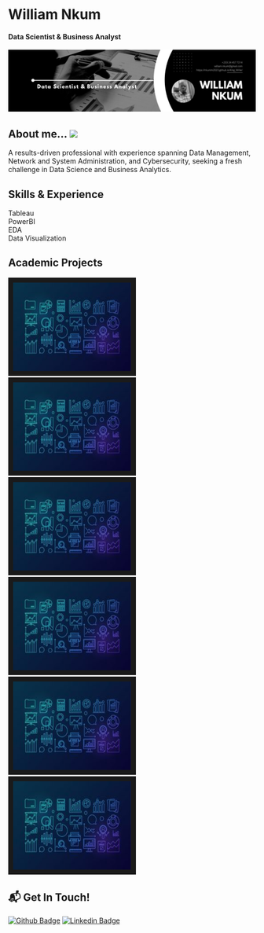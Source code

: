 # William Nkum                                                                             
#### Data Scientist & Business Analyst
![Data Scientist & Business Analyst](https://github.com/Nkunim2023/Nkunim2023/blob/main/Data%20Banner.jpg?raw=true)

## About me... <img src="https://media.giphy.com/media/IcdIKJQbS7T9yNg0su/giphy.gif" width="50"> <br />
A results-driven professional with experience spanning Data Management, Network and System Administration, and Cybersecurity, seeking a fresh challenge in Data Science and Business Analytics. 

## Skills & Experience  
Tableau<br />PowerBI<br />EDA<br />  Data Visualization

## Academic Projects
<a href="https://www.linkedin.com/sharing/share-offsite/?url=https%3A%2F%2Folympus1.mygreatlearning.com%2Fmygreatlearning%2Fwilliam-nkum%2Fd05b41786476c9fdc6dc6234a7c2ce1b2527a904"><img src="https://github.com/Nkunim2023/Nkunim2023/blob/main/Renewind.jpg" alt="A project on ReneWind" width="240" height="180" border="10" /></a>
<a href="https://www.linkedin.com/sharing/share-offsite/?url=https%3A%2F%2Folympus1.mygreatlearning.com%2Fmygreatlearning%2Fwilliam-nkum%2Fd05b41786476c9fdc6dc6234a7c2ce1b2527a904"><img src="https://github.com/Nkunim2023/Nkunim2023/blob/main/Renewind.jpg" alt="A project on ReneWind" width="240" height="180" border="10" /></a>
<a href="https://www.linkedin.com/sharing/share-offsite/?url=https%3A%2F%2Folympus1.mygreatlearning.com%2Fmygreatlearning%2Fwilliam-nkum%2Fd05b41786476c9fdc6dc6234a7c2ce1b2527a904"><img src="https://github.com/Nkunim2023/Nkunim2023/blob/main/Renewind.jpg" alt="A project on ReneWind" width="240" height="180" border="10" /></a>
<a href="https://www.linkedin.com/sharing/share-offsite/?url=https%3A%2F%2Folympus1.mygreatlearning.com%2Fmygreatlearning%2Fwilliam-nkum%2Fd05b41786476c9fdc6dc6234a7c2ce1b2527a904"><img src="https://github.com/Nkunim2023/Nkunim2023/blob/main/Renewind.jpg" alt="A project on ReneWind" width="240" height="180" border="10" /></a>
<a href="https://www.linkedin.com/sharing/share-offsite/?url=https%3A%2F%2Folympus1.mygreatlearning.com%2Fmygreatlearning%2Fwilliam-nkum%2Fd05b41786476c9fdc6dc6234a7c2ce1b2527a904"><img src="https://github.com/Nkunim2023/Nkunim2023/blob/main/Renewind.jpg" alt="A project on ReneWind" width="240" height="180" border="10" /></a>
<a href="https://www.linkedin.com/sharing/share-offsite/?url=https%3A%2F%2Folympus1.mygreatlearning.com%2Fmygreatlearning%2Fwilliam-nkum%2Fd05b41786476c9fdc6dc6234a7c2ce1b2527a904"><img src="https://github.com/Nkunim2023/Nkunim2023/blob/main/Renewind.jpg" alt="A project on ReneWind" width="240" height="180" border="10" /></a>


## 📬 Get In Touch!
[![Github Badge](http://img.shields.io/badge/-Github-black?style=flat-square&logo=github&link=https://github.com/Nkunim2023)](https://github.com/https://github.com/Nkunim2023/) 
[![Linkedin Badge](https://img.shields.io/badge/-LinkedIn-blue?style=flat-square&logo=Linkedin&logoColor=white&link=https://www.linkedin.com/in/william-nkum-b7709237//)](https://www.linkedin.com/in/william-nkum-b7709237/)
